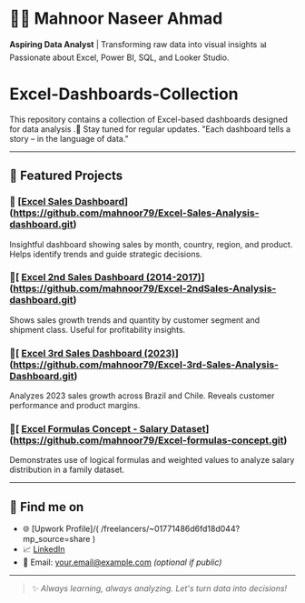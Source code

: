 
# 👩‍💻 Mahnoor Naseer Ahmad

**Aspiring Data Analyst** | Transforming raw data into visual insights 📊  
Passionate about Excel, Power BI, SQL, and Looker Studio.

# Excel-Dashboards-Collection
This repository contains a collection of Excel-based dashboards designed for data analysis .🚀 Stay tuned for regular updates.  "Each dashboard tells a story – in the language of data."

---

## 📌 Featured Projects

### 🔷 [[Excel Sales Dashboard](https://github.com/mahnoor79/Excel-Sales-Analysis-dashboard)](https://github.com/mahnoor79/Excel-Sales-Analysis-dashboard.git)
Insightful dashboard showing sales by month, country, region, and product. Helps identify trends and guide strategic decisions.


### 🔷[ [Excel 2nd Sales Dashboard (2014-2017)](https://github.com/mahnoor79/Excel-2ndSales-Analysis-dashboard)](https://github.com/mahnoor79/Excel-2ndSales-Analysis-dashboard.git)
Shows sales growth trends and quantity by customer segment and shipment class. Useful for profitability insights.

### 🔷[ [Excel 3rd Sales Dashboard (2023)](https://github.com/mahnoor79/Excel-3rd-Sales-Analysis-Dashboard)](https://github.com/mahnoor79/Excel-3rd-Sales-Analysis-Dashboard.git)
Analyzes 2023 sales growth across Brazil and Chile. Reveals customer performance and product margins.

### 🔷[ [Excel Formulas Concept - Salary Dataset](https://github.com/mahnoor79/Excel-formulas-concept)](https://github.com/mahnoor79/Excel-formulas-concept.git)
Demonstrates use of logical formulas and weighted values to analyze salary distribution in a family dataset.

---

## 🔗 Find me on

- 🌐 [Upwork Profile]/( /freelancers/~01771486d6fd18d044?mp_source=share )
- 📈 [LinkedIn]([https://www.linkedin.com/](https://www.linkedin.com/in/mahnoor-naseer-ahmad/))
- 📩 Email: your.email@example.com *(optional if public)*

---

> ✨ *Always learning, always analyzing. Let's turn data into decisions!*  

